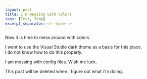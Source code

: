 ```yaml
---
layout: post
title: I'm messing with colors
tags: [Test, Temp]
excerpt_separator: <!--more-->
---
```


Now it is time to mess around with colors.
<!--more-->
I want to use the Visual Studio dark theme as a basis for this place.  
I do not know how to do this properly.  

I am messing with config files.  Wish me luck.

This post will be deleted when i figure out what i'm doing.
